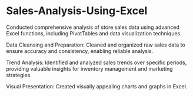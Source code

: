 # Sales-Analysis-Using-Excel

Conducted comprehensive analysis of store sales data using advanced Excel functions, including  PivotTables and data visualization techniques.

Data Cleansing and Preparation: Cleaned and organized raw sales data to ensure accuracy and consistency, enabling reliable analysis.

Trend Analysis: Identified and analyzed sales trends over specific periods, providing valuable insights for inventory management and marketing strategies.

Visual Presentation: Created visually appealing charts and graphs in Excel.
